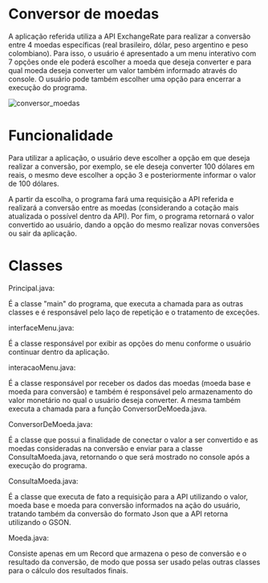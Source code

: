 ﻿# Conversor de moedas

A aplicação referida utiliza a API ExchangeRate para realizar a conversão entre 4 moedas específicas (real brasileiro, dólar, peso argentino e peso colombiano). Para isso, o usuário é apresentado a um menu interativo com 7 opções onde ele poderá escolher a moeda que deseja converter e para qual moeda deseja converter um valor também informado através do console. O usuário pode também escolher uma opção para encerrar a execução do programa.

![conversor_moedas](https://github.com/Marcos170400/conversor-de-moedas/assets/137320023/3c55b9fd-c9e9-4c8d-82c7-73dd9fa45e7e)


# Funcionalidade

Para utilizar a aplicação, o usuário deve escolher a opção em que deseja realizar a conversão, por exemplo, se ele deseja converter 100 dólares em reais, o mesmo deve escolher a opção 3 e posteriormente informar o valor de 100 dólares.

A partir da escolha, o programa fará uma requisição a API referida e realizará a conversão entre as moedas (considerando a cotação mais atualizada o possível dentro da API). Por fim, o programa retornará o valor convertido ao usuário, dando a opção do mesmo realizar novas conversões ou sair da aplicação.

# Classes

Principal.java:

É a classe "main" do programa, que executa a chamada para as outras classes e é responsável pelo laço de repetição e o tratamento de exceções.

interfaceMenu.java:

É a classe responsável por exibir as opções do menu conforme o usuário continuar dentro da aplicação.

interacaoMenu.java:

É a classe responsável por receber os dados das moedas (moeda base e moeda para conversão) e também é responsável pelo armazenamento do valor monetário no qual o usuário deseja converter. A mesma também executa a chamada para a função ConversorDeMoeda.java.

ConversorDeMoeda.java:

É a classe que possui a finalidade de conectar o valor a ser convertido e as moedas consideradas na conversão e enviar para a classe ConsultaMoeda.java, retornando o que será mostrado no console após a execução do programa.

ConsultaMoeda.java:

É a classe que executa de fato a requisição para a API utilizando o valor, moeda base e moeda para conversão informados na ação do usuário, tratando também da conversão do formato Json que a API retorna utilizando o GSON.

Moeda.java:

Consiste apenas em um Record que armazena o peso de conversão e o resultado da conversão, de modo que possa ser usado pelas outras classes para o cálculo dos resultados finais.




